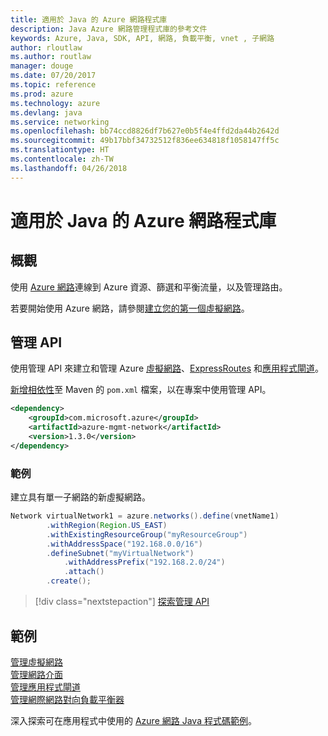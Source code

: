 ```yaml
---
title: 適用於 Java 的 Azure 網路程式庫
description: Java Azure 網路管理程式庫的參考文件
keywords: Azure, Java, SDK, API, 網路, 負載平衡, vnet , 子網路
author: rloutlaw
ms.author: routlaw
manager: douge
ms.date: 07/20/2017
ms.topic: reference
ms.prod: azure
ms.technology: azure
ms.devlang: java
ms.service: networking
ms.openlocfilehash: bb74ccd8826df7b627e0b5f4e4ffd2da44b2642d
ms.sourcegitcommit: 49b17bbf34732512f836ee634818f1058147ff5c
ms.translationtype: HT
ms.contentlocale: zh-TW
ms.lasthandoff: 04/26/2018
---
```

# <a name="azure-network-libraries-for-java"></a>適用於 Java 的 Azure 網路程式庫

## <a name="overview"></a>概觀

使用 [Azure 網路](/azure/networking/networking-overview)連線到 Azure 資源、篩選和平衡流量，以及管理路由。

若要開始使用 Azure 網路，請參閱[建立您的第一個虛擬網路](/azure/virtual-network/virtual-network-get-started-vnet-subnet)。

## <a name="management-api"></a>管理 API

使用管理 API 來建立和管理 Azure [虛擬網路](/azure/virtual-network/virtual-networks-overview)、[ExpressRoutes](/azure/expressroute/) 和[應用程式閘道](/azure/application-gateway/)。

[新增相依性](https://maven.apache.org/guides/getting-started/index.html#How_do_I_use_external_dependencies)至 Maven 的 `pom.xml` 檔案，以在專案中使用管理 API。  

```XML
<dependency>
    <groupId>com.microsoft.azure</groupId>
    <artifactId>azure-mgmt-network</artifactId>
    <version>1.3.0</version>
</dependency>
```   

### <a name="example"></a>範例

建立具有單一子網路的新虛擬網路。

```java
Network virtualNetwork1 = azure.networks().define(vnetName1)
        .withRegion(Region.US_EAST)
        .withExistingResourceGroup("myResourceGroup")
        .withAddressSpace("192.168.0.0/16")
        .defineSubnet("myVirtualNetwork")
            .withAddressPrefix("192.168.2.0/24")
            .attach()
        .create();
```

> [!div class="nextstepaction"]
> [探索管理 API](/java/api/overview/azure/networking/management)

## <a name="samples"></a>範例

[管理虛擬網路](https://github.com/Azure-Samples/network-java-manage-virtual-network)   
[管理網路介面](https://github.com/Azure-Samples/network-java-manage-network-interface)   
[管理應用程式閘道](https://github.com/Azure-Samples/application-gateway-java-manage-simple-application-gateways)   
[管理網際網路對向負載平衡器](https://github.com/Azure-Samples/network-java-manage-internet-facing-load-balancers)   

深入探索可在應用程式中使用的 [Azure 網路 Java 程式碼範例](https://azure.microsoft.com/resources/samples/?platform=java&term=network)。
